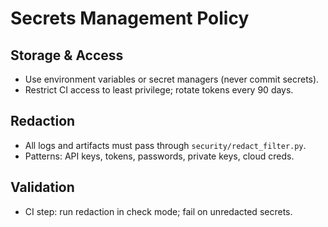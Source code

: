 # Secrets Management Policy

## Storage & Access
- Use environment variables or secret managers (never commit secrets).
- Restrict CI access to least privilege; rotate tokens every 90 days.

## Redaction
- All logs and artifacts must pass through `security/redact_filter.py`.
- Patterns: API keys, tokens, passwords, private keys, cloud creds.

## Validation
- CI step: run redaction in check mode; fail on unredacted secrets.

